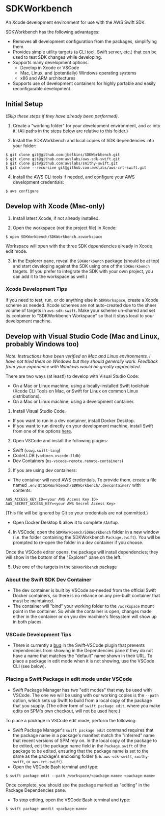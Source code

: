 # SDKWorkbench

An Xcode development environment for use with the AWS Swift SDK.

SDKWorkbench has the following advantages:
- Removes all development configuration from the packages, simplifying them.
- Provides simple utility targets (a CLI tool, Swift server, etc.) that can be used to test SDK changes while developing.
- Supports many development options:
  - Develop in Xcode or VSCode
  - Mac, Linux, and (potentially) Windows operating systems
  - x86 and ARM architectures
- Supports use of development containers for highly portable and easily reconfigurable development.

## Initial Setup
_(Skip these steps if they have already been performed)_.

1. Create a "working folder" for your development environment, and `cd` into it. (All paths in the steps below are relative to this folder.)

2. Install the SDKWorkbench and local copies of SDK dependencies into your folder:
```
$ git clone git@github.com:jbelkins/SDKWorkbench.git
$ git clone git@github.com:awslabs/aws-sdk-swift.git
$ git clone git@github.com:awslabs/smithy-swift.git
$ git clone --recursive git@github.com:awslabs/aws-crt-swift.git
```

4. Install the AWS CLI tools if needed, and configure your AWS development credentials:
```
$ aws configure
```

## Develop with Xcode (Mac-only)

1. Install latest Xcode, if not already installed.

2. Open the workspace (_not_ the project file) in Xcode:
```
$ open SDKWorkbench/SDKWorkbench.xcworkspace
```
Workspace will open with the three SDK dependencies already in Xcode edit mode.

3. In the Explorer pane, reveal the `SDKWorkbench` package (should be at top) and start developing against the SDK using one of the `SDKWorkbench` targets.  (If you prefer to integrate the SDK with your own project, you can add it to the workspace as well.)

### Xcode Development Tips

If you need to test, run, or do anything else in `SDKWorkspace`, create a Xcode scheme as needed.
Xcode schemes are not auto-created due to the sheer volume of targets in `aws-sdk-swift`.
Make your scheme un-shared and set its container to "SDKWorkbench Workspace" so that it stays local
to your development machine.

## Develop with Visual Studio Code (Mac and Linux, probably Windows too)
_Note: Instructions have been verified on Mac and Linux environments.  I have not tried them on Windows but they should generally work.  Feedback from your experience with Windows would be greatly appreciated._

There are two ways (at least!) to develop with Visual Studio Code:
- On a Mac or Linux machine, using a locally-installed Swift toolchain (Xcode CLI Tools on Mac, or Swift for Linux on common Linux distributions).
- On a Mac or Linux machine, using a development container.

1. Install Visual Studio Code.
- If you want to run in a dev container, install Docker Desktop.
- If you want to run directly on your development machine, install Swift from one of the options [here](https://www.swift.org/download/).

2. Open VSCode and install the following plugins:
- Swift (`sswg.swift-lang`)
- CodeLLDB (`vadimcn.vscode-lldb`)
- Dev Containers (`ms-vscode-remote.remote-containers`)

3. If you are using dev containers:
- The container will need AWS credentials.  To provide them, create a file named `.env` at `SDKWorkbench/SDKWorkbench/.devcontainer/` with contents:
```
AWS_ACCESS_KEY_ID=<your AWS Access Key ID>
AWS_SECRET_ACCESS_KEY=<your AWS Secret Access Key>
```
(This file will be ignored by Git so your credentials are not committed.)
- Open Docker Desktop & allow it to complete startup.

4. In VSCode, open the `SDKWorkbench/SDKWorkbench` folder in a new window (i.e. the folder containing the SDKWorkbench `Package.swift`). You will be prompted to re-open the folder in a dev container if you choose.

Once the VSCode editor opens, the package will install dependencies; they will show in the bottom of the "Explorer" pane on the left.

5. Use one of the targets in the `SDKWorkbench` package

### About the Swift SDK Dev Container
- The dev container is built by VSCode as-needed from the official Swift Docker containers, so there is no reliance on any pre-built container that must be maintained.
- The container will "bind" your working folder to the `/workspace` mount point in the container.  So while the container is open, changes made either in the container or on you dev machine's filesystem will show up in both places.

### VSCode Development Tips
- There is currently a [bug](https://github.com/swift-server/vscode-swift/issues/425) in the Swift-VSCode plugin that prevents dependencies from showing in the Dependencies pane if they do not have a name that matches the "default" name shown in their URL.  To place a package in edit mode when it is not showing, use the VSCode CLI (see below).

### Placing a Swift Package in edit mode under VSCode
- Swift Package Manager has two "edit modes" that may be used with VSCode.  The one we will be using with our working copies is the `--path` option, which sets up Swift to build from a local copy of the package that you supply.  (The other form of `swift package edit`, where you make edits on SPM's own checkout, will not be used here.)

To place a package in VSCode edit mode, perform the following:
- Swift Package Manager's `swift package edit` command requires that the package name in a package's manifest match the "inferred" name that recent versions of SPM rely on.  In the local copy of the package to be edited, edit the package name field in the `Package.swift` of the package to be edited, ensuring that the package name is set to the same as the package's enclosing folder (i.e. `aws-sdk-swift`, `smithy-swift`, or `aws-crt-swift`).
- Open the VSCode Bash terminal and type:
```
$ swift package edit --path /workspace/<package-name> <package-name>
```
Once complete, you should see the package marked as "editing" in the Package Dependencies pane.
- To stop editing, open the VSCode Bash terminal and type:
```
$ swift package unedit <package-name>
```
